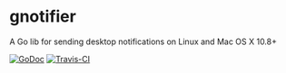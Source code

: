 # gnotifier

A Go lib for sending desktop notifications on Linux and Mac OS X 10.8+

[![GoDoc](http://godoc.org/github.com/haklop/gnotifier?status.png)](http://godoc.org/github.com/haklop/gnotifier) [![Travis-CI](https://travis-ci.org/haklop/gnotifier.svg)](https://travis-ci.org/haklop/gnotifier)
